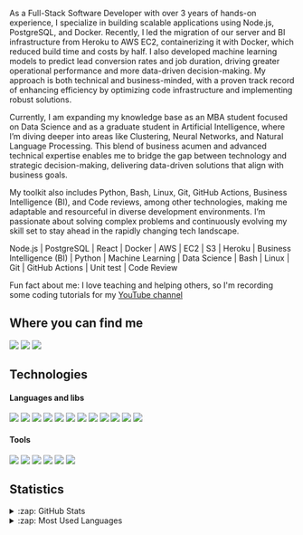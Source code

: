 As a Full-Stack Software Developer with over 3 years of hands-on experience, I specialize in building scalable applications using Node.js, PostgreSQL, and Docker. Recently, I led the migration of our server and BI infrastructure from Heroku to AWS EC2, containerizing it with Docker, which reduced build time and costs by half. I also developed machine learning models to predict lead conversion rates and job duration, driving greater operational performance and more data-driven decision-making. My approach is both technical and business-minded, with a proven track record of enhancing efficiency by optimizing code infrastructure and implementing robust solutions.

Currently, I am expanding my knowledge base as an MBA student focused on Data Science and as a graduate student in Artificial Intelligence, where I’m diving deeper into areas like Clustering, Neural Networks, and Natural Language Processing. This blend of business acumen and advanced technical expertise enables me to bridge the gap between technology and strategic decision-making, delivering data-driven solutions that align with business goals.

My toolkit also includes Python, Bash, Linux, Git, GitHub Actions, Business Intelligence (BI), and Code reviews, among other technologies, making me adaptable and resourceful in diverse development environments. I’m passionate about solving complex problems and continuously evolving my skill set to stay ahead in the rapidly changing tech landscape.

Node.js | PostgreSQL | React | Docker | AWS | EC2 | S3 | Heroku | Business Intelligence (BI) | Python | Machine Learning | Data Science | Bash | Linux | Git | GitHub Actions | Unit test | Code Review

Fun fact about me: I love teaching and helping others, so I'm recording some coding tutorials for my [YouTube channel][youtube]

## Where you can find me
[<img src="https://img.shields.io/badge/LinkedIn-0077B5?style=for-the-badge&logo=linkedin&logoColor=white"/>][linkedin]
[<img src="https://img.shields.io/badge/YouTube-FF0000?style=for-the-badge&logo=youtube&logoColor=white"/>][youtube]
[<img src="https://img.shields.io/badge/Telegram-2CA5E0?style=for-the-badge&logo=telegram&logoColor=white"/>][telegram]

## Technologies
#### Languages and libs
<img src="https://img.shields.io/badge/HTML5-E34F26?style=flat-square&logo=html5&logoColor=white"/> <img src="https://img.shields.io/badge/CSS3-1572B6?style=flat-square&logo=css3&logoColor=white"/> 
<img src="https://img.shields.io/badge/JavaScript-323330?style=flat-square&logo=javascript&logoColor=F7DF1E"/> <img src="https://img.shields.io/badge/React-20232A?style=flat-square&logo=react&logoColor=61DAFB"/> <img src="https://img.shields.io/badge/Node.js-339933?style=flat-square&logo=nodedotjs&logoColor=white"/> <img src="https://img.shields.io/badge/Express.js-000000?style=flat-square&logo=express&logoColor=white"/> <img src="https://img.shields.io/badge/Jest-C21325?style=flat-square&logo=jest&logoColor=white"/>
<img src="https://img.shields.io/badge/Python-3776AB?style=flat-square&logo=python&logoColor=white"/> <img src="https://img.shields.io/badge/Numpy-777BB4?style=flat-square&logo=numpy&logoColor=white"/> <img src="https://img.shields.io/badge/Pandas-2C2D72?style=flat-square&logo=pandas&logoColor=white"/>
<img src="https://img.shields.io/badge/Plotly-239120?style=flat-square&logo=plotly&logoColor=white"/>
<img src="https://img.shields.io/badge/PostgreSQL-316192?style=flat-square&logo=postgresql&logoColor=white"/>

#### Tools
<img src="https://img.shields.io/badge/docker-%230db7ed.svg?style=flat-square&logo=docker&logoColor=white"/> <img src="https://img.shields.io/badge/Git-F05032?style=flat-square&logo=git&logoColor=white"/> <img src="https://img.shields.io/badge/GitHub-100000?style=flat-square&logo=github&logoColor=white"/> <img src="https://img.shields.io/badge/Visual_Studio_Code-0078D4?style=flat-square&logo=visual%20studio%20code&logoColor=white"/> <img src="https://img.shields.io/badge/pycharm-143?style=flat-square&logo=pycharm&logoColor=black&color=black&labelColor=green"/> <img src="https://img.shields.io/badge/Jupyter-F37626.svg?&style=flat-square&logo=Jupyter&logoColor=white"/> 

## Statistics
<details>
  <summary>:zap: GitHub Stats</summary>
  <img alt="Nellos's GitHub Stats" src="https://github-readme-stats.vercel.app/api?username=Nello-Moreira&show_icons=true&hide_border=true" />
</details>

<details>
<summary>:zap: Most Used Languages</summary>
<img alt="Nellos's GitHub Top Languages" src="https://github-readme-stats.vercel.app/api/top-langs/?username=Nello-Moreira" />
</details>

[youtube]: https://www.youtube.com/channel/UCXi48S2BBPJmAOGgKZJMFsg
[linkedin]: https://www.linkedin.com/in/gabrieldell/
[telegram]: https://t.me/Gb_Moreira
